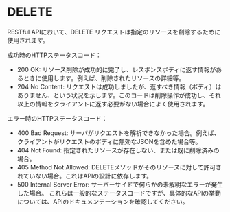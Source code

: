 DELETE
=====
RESTful APIにおいて、DELETE リクエストは指定のリソースを削除するために使用されます。

成功時のHTTPステータスコード：

- 200 OK: リソース削除が成功的に完了し、レスポンスボディに返す情報があるときに使用します。例えば、削除されたリソースの詳細等。
- 204 No Content:
  リクエストは成功しましたが、返すべき情報（ボディ）はありません、という状況を示します。このコードは削除操作が成功し、それ以上の情報をクライアントに返す必要がない場合によく使用されます。

エラー時のHTTPステータスコード：

- 400 Bad Request: サーバがリクエストを解析できなかった場合。例えば、クライアントがリクエストのボディに無効なJSONを含めた場合等。
- 404 Not Found: 指定されたリソースが存在しない、または既に削除済みの場合。
- 405 Method Not Allowed: DELETEメソッドがそのリソースに対して許可されていない場合。これはAPIの設計に依存します。
- 500 Internal Server Error: サーバーサイドで何らかの未解明なエラーが発生した場合。
  これらは一般的なステータスコードですが、具体的なAPIの挙動については、APIのドキュメンテーションを確認してください。